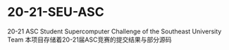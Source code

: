 # 20-21-SEU-ASC
20-21 ASC Student Supercomputer Challenge of the Southeast University Team
本项目存储着20-21届ASC竞赛的提交结果与部分源码
